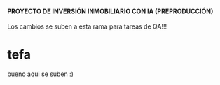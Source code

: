 #### PROYECTO DE INVERSIÓN INMOBILIARIO CON IA (PREPRODUCCIÓN)

Los cambios se suben a esta rama para tareas de QA!!!

 tefa
=======
bueno aqui se suben :)

